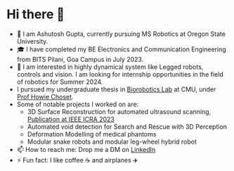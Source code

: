 # Hi there 👋

- 🏫 I am Ashutosh Gupta, currently pursuing MS Robotics at Oregon State University.
- 🎓 I have completed my BE Electronics and Communication Engineering from BITS Pilani, Goa Campus in July 2023.
- 🧠 I am interested in highly dynamical system like Legged robots, controls and vision. I am looking for internship opportunities in the field of robotics for Summer 2024.
- I pursued my undergraduate thesis in [Biorobotics Lab](http://biorobotics.ri.cmu.edu/index.php) at CMU, under [Prof Howie Choset](https://www.ri.cmu.edu/ri-faculty/howie-choset/).
- Some of notable projects I worked on are:
  - 3D Surface Reconstruction for automated ultrasound scanning, [Publication at IEEE ICRA 2023](https://ieeexplore.ieee.org/document/10161513)
  - Automated void detection for Search and Rescue with 3D Perception
  - Deformation Modelling of medical phantoms
  - Modular snake robots and modular leg-wheel hybrid robot
- 📫 How to reach me: Drop me a DM on [LinkedIn](https://www.linkedin.com/in/ashutosh-gupta781/)
- ⚡ Fun fact: I like coffee ☕ and airplanes ✈️
